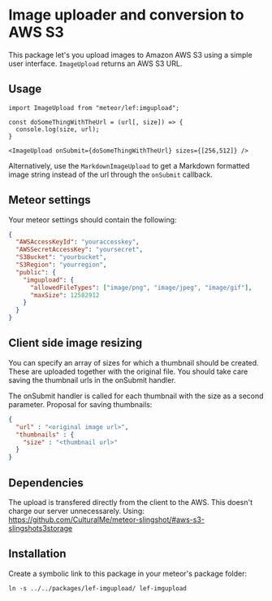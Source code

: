# Image uploader and conversion to AWS S3

This package let's you upload images to Amazon AWS S3 using a simple user interface. `ImageUpload` returns an AWS S3 URL.

## Usage

```JSX
import ImageUpload from "meteor/lef:imgupload";

const doSomeThingWithTheUrl = (url[, size]) => {
  console.log(size, url);
}

<ImageUpload onSubmit={doSomeThingWithTheUrl} sizes={[256,512]} />
```

Alternatively, use the `MarkdownImageUpload` to get a Markdown formatted image string instead of the url through the `onSubmit` callback.

## Meteor settings

Your meteor settings should contain the following:

```JSON
{
  "AWSAccessKeyId": "youraccesskey",
  "AWSSecretAccessKey": "yoursecret",
  "S3Bucket": "yourbucket",
  "S3Region": "yourregion",
  "public": {
    "imgupload": {
      "allowedFileTypes": ["image/png", "image/jpeg", "image/gif"],
      "maxSize": 12582912
    }
  }
}
```

## Client side image resizing

You can specify an array of sizes for which a thumbnail should be created. These are uploaded together with the original file. You should take care saving the thumbnail urls in the onSubmit handler.

The onSubmit handler is called for each thumbnail with the size as a second parameter. Proposal for saving thumbnails:

```JSON
{
  "url" : "<original image url>",
  "thumbnails" : {
    "size" : "<thumbnail url>"
  }
}
```

## Dependencies

The upload is transfered directly from the client to the AWS. This doesn't charge our server unnecessarely. Using: https://github.com/CulturalMe/meteor-slingshot/#aws-s3-slingshots3storage

## Installation

Create a symbolic link to this package in your meteor's package folder:

`ln -s ../../packages/lef-imgupload/ lef-imgupload`
